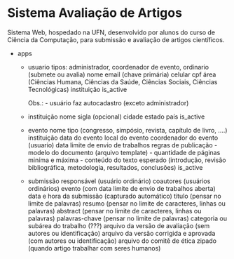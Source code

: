 # Sistema Avaliação de Artigos

Sistema Web, hospedado na UFN, desenvolvido por alunos do curso de Ciência da Computação, para submissão e avaliação de artigos científicos.

- apps
    - usuario
        tipos: administrador, coordenador de evento, ordinario (submete ou avalia)
        nome
        email (chave primária)
        celular
        cpf
        área (Ciências Humana, Ciências da Saúde, Ciências Sociais, Ciências Tecnológicas)
        instituição
        is_active

        Obs.:
            - usuário faz autocadastro (exceto administrador)

    
    - instituição
        nome
        sigla (opcional)
        cidade
        estado
        país
        is_active


    - evento 
        nome
        tipo (congresso, simpósio, revista, capítulo de livro, ....)
        instituição
        data do evento
        local do evento
        coordenador do evento (usuario)
        data limite de envio de trabalhos
        regras de publicação
            - modelo do documento (arquivo template)
            - quantidade de páginas miníma e máxima
            - conteúdo do texto esperado (introdução, revisão bibliográfica, metodologia, resultados, conclusões)
        is_active
    

    - submissão
        responsável (usuário ordinário)
        coautores (usuários ordinários)
        evento (com data limite de envio de trabalhos aberta)
        data e hora da submissão (capturado automático)
        titulo (pensar no limite de palavras)
        resumo (pensar no limite de caracteres, linhas ou palavras)
        abstract (pensar no limite de caracteres, linhas ou palavras)
        palavras-chave (pensar no limite de palavras)
        categoria ou subárea do trabalho (???)
        arquivo da versão de avaliação (sem autores ou identificação)
        arquivo da versão corrigida e aprovada (com autores ou identificação)
        arquivo do comitê de ética zipado (quando artigo trabalhar com seres humanos)


